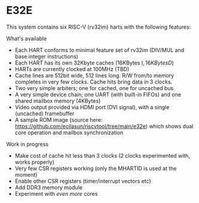 # E32E

This system contains six RISC-V (rv32im) harts with the following features:

What's available
- Each HART conforms to minimal feature set of rv32im (DIV/MUL and base integer instructions)
- Each HART has its own 32Kbyte caches (16KBytes I$, 16KBytes D$)
- HARTs are currently clocked at 100MHz (TBD)
- Cache lines are 512bit wide, 512 lines long. R/W from/to memory completes in very few clocks. Cache hits bring data in 3 clocks.
- Two very simple arbiters; one for cached, one for uncached bus
- A very simple device chain; one UART (with built-in FIFOs) and one shared mailbox memory (4KBytes)
- Video output provided via HDMI port (DVI signal), with a single (uncached) framebuffer
- A sample ROM image (source here: https://github.com/ecilasun/riscvtool/tree/main/e32e) which shows dual core operation and mailbox synchronization

Work in progress
- Make cost of cache hit less than 3 clocks (2 clocks experimented with, works properly)
- Very few CSR registers working (only the MHARTID is used at the moment)
- Enable other CSR registers (timer/interrupt vectors etc)
- Add DDR3 memory module
- Experiment with _even more_ cores
